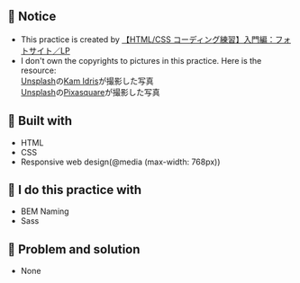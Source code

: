 ## :art: Notice
- This practice is created by [【HTML/CSS コーディング練習】入門編：フォトサイト／LP](https://code-step.com/photo-menu/)
- I don't own the copyrights to pictures in this practice. Here is the resource: </br>
  <a href="https://unsplash.com/ja/s/%E5%86%99%E7%9C%9F/%E5%AE%B6%E5%85%B7?utm_source=unsplash&utm_medium=referral&utm_content=creditCopyText">Unsplash</a>の<a href="https://unsplash.com/@ka_idris?utm_source=unsplash&utm_medium=referral&utm_content=creditCopyText">Kam Idris</a>が撮影した写真 </br>
  <a href="https://unsplash.com/ja?utm_source=unsplash&utm_medium=referral&utm_content=creditCopyText">Unsplash</a>の<a href="https://unsplash.com/@pixasquare?utm_source=unsplash&utm_medium=referral&utm_content=creditCopyText">Pixasquare</a>が撮影した写真

## :wrench: Built with
- HTML
- CSS
- Responsive web design(@media (max-width: 768px))

## :hammer: I do this practice with
- BEM Naming
- Sass

##  :scroll: Problem and solution
- None
